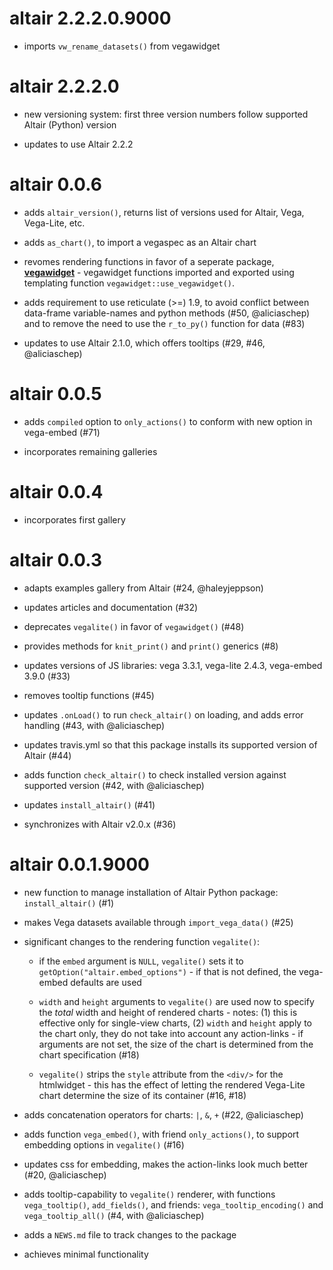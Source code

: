 # altair 2.2.2.0.9000

* imports `vw_rename_datasets()` from vegawidget

# altair 2.2.2.0

* new versioning system: first three version numbers follow supported Altair (Python) version

* updates to use Altair 2.2.2

# altair 0.0.6

* adds `altair_version()`, returns list of versions used for Altair, Vega, Vega-Lite, etc.

* adds `as_chart()`, to import a vegaspec as an Altair chart
 
* revomes rendering functions in favor of a seperate package, [**vegawidget**](https://github.com/vegawidget/vegawidget) - vegawidget functions imported and exported using templating function `vegawidget::use_vegawidget()`.

* adds requirement to use reticulate (>=) 1.9, to avoid conflict between data-frame variable-names and python methods (#50, @aliciaschep) and to remove the need to use the `r_to_py()` function for data (#83)

* updates to use Altair 2.1.0, which offers tooltips (#29, #46, @aliciaschep)

# altair 0.0.5

* adds `compiled` option to `only_actions()` to conform with new option in vega-embed (#71) 

* incorporates remaining galleries

# altair 0.0.4

* incorporates first gallery

# altair 0.0.3

* adapts examples gallery from Altair (#24, @haleyjeppson)

* updates articles and documentation (#32)

* deprecates `vegalite()` in favor of `vegawidget()` (#48)

* provides methods for `knit_print()` and `print()` generics (#8)

* updates versions of JS libraries: vega 3.3.1, vega-lite 2.4.3, vega-embed 3.9.0 (#33) 

* removes tooltip functions (#45)

* updates `.onLoad()` to run `check_altair()` on loading, and adds error handling (#43, with @aliciaschep)

* updates travis.yml so that this package installs its supported version of Altair (#44)

* adds function `check_altair()` to check installed version against supported version (#42, with @aliciaschep)

* updates `install_altair()` (#41) 

* synchronizes with Altair v2.0.x (#36)

# altair 0.0.1.9000

* new function to manage installation of Altair Python package: `install_altair()` (#1)

* makes Vega datasets available through `import_vega_data()` (#25)

* significant changes to the rendering function `vegalite()`:

  * if the `embed` argument is `NULL`, `vegalite()` sets it to `getOption("altair.embed_options")` - if that is not defined, the vega-embed defaults are used

  * `width` and `height` arguments to `vegalite()` are used now to specify the *total* width and height of rendered charts - notes: (1) this is effective only for single-view charts, (2) `width` and `height` apply to the chart only, they do not take into account any action-links - if arguments are not set, the size of the chart is determined from the chart specification (#18)

  * `vegalite()` strips the `style` attribute from the `<div/>` for the htmlwidget - this has the effect of letting the rendered Vega-Lite chart determine the size of its container (#16, #18)

* adds concatenation operators for charts: `|`, `&`, `+` (#22, @aliciaschep)

* adds function `vega_embed()`, with friend `only_actions()`, to support embedding options in `vegalite()` (#16)

* updates css for embedding, makes the action-links look much better (#20, @aliciaschep)

* adds tooltip-capability to `vegalite()` renderer, with functions `vega_tooltip()`, `add_fields()`, and friends: `vega_tooltip_encoding()` and `vega_tooltip_all()` (#4, with @aliciaschep) 
 
* adds a `NEWS.md` file to track changes to the package

* achieves minimal functionality
